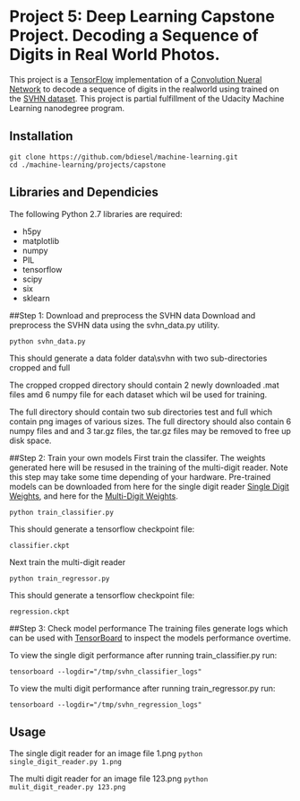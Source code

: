 # Project 5: Deep Learning Capstone Project. Decoding a Sequence of Digits in Real World Photos.

This project is a [TensorFlow](https://www.tensorflow.org/) implementation of a 
[Convolution Nueral Network](https://en.wikipedia.org/wiki/Convolutional_neural_network)
to decode a sequence of digits in the realworld using trained on 
the [SVHN dataset](http://ufldl.stanford.edu/housenumbers/). This project is partial 
fulfillment of the Udacity Machine Learning nanodegree program. 

## Installation
```
git clone https://github.com/bdiesel/machine-learning.git
cd ./machine-learning/projects/capstone
```


## Libraries and Dependicies 
The following Python 2.7 libraries are required:
* h5py
* matplotlib
* numpy
* PIL
* tensorflow
* scipy
* six
* sklearn



##Step 1: Download and preprocess the SVHN data
Download and preprocess the SVHN data using the svhn_data.py utility.

`python svhn_data.py`

This should generate a data folder data\svhn with two sub-directories cropped and full

The cropped cropped directory should contain 2 newly downloaded .mat files amd 6 numpy file for each dataset which wil be used for training.

The full directory should contain two sub directories test and full which contain png images of various sizes. The full directory should also contain 6 numpy files and and 3 tar.gz files, the tar.gz files may be removed to free up disk space.


##Step 2: Train your own models
First train the classifer. The weights generated here will be resused in the training of the multi-digit reader.  Note this step may take some time depending of your hardware. Pre-trained models can be downloaded from here for the single digit reader [Single Digit Weights](https://s3.amazonaws.com/tensorflow-weights/classifier.ckpt), and here for the [Multi-Digit Weights](https://s3.amazonaws.com/tensorflow-weights/regression.ckpt).

`python train_classifier.py`

This should generate a tensorflow checkpoint file:

`classifier.ckpt`

Next train the multi-digit reader

`python train_regressor.py`

This should generate a tensorflow checkpoint file:

`regression.ckpt`


##Step 3: Check model performance
The training files generate logs which can be used with 
[TensorBoard](https://www.tensorflow.org/versions/r0.10/how_tos/summaries_and_tensorboard/index.html) to inspect the models performance overtime. 

To view the single digit performance after running train_classifier.py run:

`tensorboard --logdir="/tmp/svhn_classifier_logs"`

To view the multi digit performance after running train_regressor.py run:

`tensorboard --logdir="/tmp/svhn_regression_logs"`

## Usage

The single digit reader for an image file 1.png `python single_digit_reader.py 1.png`

The multi digit reader for an image file 123.png `python mulit_digit_reader.py 123.png`

